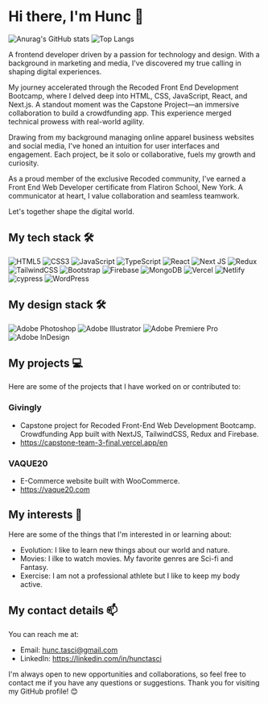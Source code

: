 # Hi there, I'm Hunc 👋

![Anurag's GitHub stats](https://github-readme-stats.vercel.app/api?username=hunctasci&show_icons=true&theme=dark)
![Top Langs](https://github-readme-stats.vercel.app/api/top-langs/?username=hunctasci&layout=compact)

A frontend developer driven by a passion for technology and design. With a background in marketing and media, I've discovered my true calling in shaping digital experiences.

My journey accelerated through the Recoded Front End Development Bootcamp, where I delved deep into HTML, CSS, JavaScript, React, and Next.js. A standout moment was the Capstone Project—an immersive collaboration to build a crowdfunding app. This experience merged technical prowess with real-world agility.

Drawing from my background managing online apparel business websites and social media, I've honed an intuition for user interfaces and engagement. Each project, be it solo or collaborative, fuels my growth and curiosity.

As a proud member of the exclusive Recoded community, I've earned a Front End Web Developer certificate from Flatiron School, New York. A communicator at heart, I value collaboration and seamless teamwork.

Let's together shape the digital world.

## My tech stack 🛠️

![HTML5](https://img.shields.io/badge/html5-%23E34F26.svg?style=for-the-badge&logo=html5&logoColor=white)
![CSS3](https://img.shields.io/badge/css3-%231572B6.svg?style=for-the-badge&logo=css3&logoColor=white)
![JavaScript](https://img.shields.io/badge/javascript-%23323330.svg?style=for-the-badge&logo=javascript&logoColor=%23F7DF1E)
![TypeScript](https://img.shields.io/badge/typescript-%23007ACC.svg?style=for-the-badge&logo=typescript&logoColor=white)
![React](https://img.shields.io/badge/react-%2320232a.svg?style=for-the-badge&logo=react&logoColor=%2361DAFB)
![Next JS](https://img.shields.io/badge/Next-black?style=for-the-badge&logo=next.js&logoColor=white)
![Redux](https://img.shields.io/badge/redux-%23593d88.svg?style=for-the-badge&logo=redux&logoColor=white)
![TailwindCSS](https://img.shields.io/badge/tailwindcss-%2338B2AC.svg?style=for-the-badge&logo=tailwind-css&logoColor=white)
![Bootstrap](https://img.shields.io/badge/bootstrap-%238511FA.svg?style=for-the-badge&logo=bootstrap&logoColor=white)
![Firebase](https://img.shields.io/badge/firebase-%23039BE5.svg?style=for-the-badge&logo=firebase)
![MongoDB](https://img.shields.io/badge/MongoDB-%234ea94b.svg?style=for-the-badge&logo=mongodb&logoColor=white)
![Vercel](https://img.shields.io/badge/vercel-%23000000.svg?style=for-the-badge&logo=vercel&logoColor=white)
![Netlify](https://img.shields.io/badge/netlify-%23000000.svg?style=for-the-badge&logo=netlify&logoColor=#00C7B7)
![cypress](https://img.shields.io/badge/-cypress-%23E5E5E5?style=for-the-badge&logo=cypress&logoColor=058a5e)
![WordPress](https://img.shields.io/badge/WordPress-%23117AC9.svg?style=for-the-badge&logo=WordPress&logoColor=white)

## My design stack 🛠️

![Adobe Photoshop](https://img.shields.io/badge/adobe%20photoshop-%2331A8FF.svg?style=for-the-badge&logo=adobe%20photoshop&logoColor=white)
![Adobe Illustrator](https://img.shields.io/badge/adobe%20illustrator-%23FF9A00.svg?style=for-the-badge&logo=adobe%20illustrator&logoColor=white)
![Adobe Premiere Pro](https://img.shields.io/badge/Adobe%20Premiere%20Pro-9999FF.svg?style=for-the-badge&logo=Adobe%20Premiere%20Pro&logoColor=white)
![Adobe InDesign](https://img.shields.io/badge/Adobe%20InDesign-49021F?style=for-the-badge&logo=adobeindesign&logoColor=white)

## My projects 💻

Here are some of the projects that I have worked on or contributed to:

### Givingly

- Capstone project for Recoded Front-End Web Development Bootcamp. Crowdfunding App built with NextJS, TailwindCSS, Redux and Firebase.
- https://capstone-team-3-final.vercel.app/en

### VAQUE20

- E-Commerce website built with WooCommerce.
- https://vaque20.com

## My interests 🌱

Here are some of the things that I'm interested in or learning about:

- Evolution: I like to learn new things about our world and nature.
- Movies: I ilke to watch movies. My favorite genres are Sci-fi and Fantasy.
- Exercise: I am not a professional athlete but I like to keep my body active.

## My contact details 📫

You can reach me at:

- Email: hunc.tasci@gmail.com
- LinkedIn: https://linkedin.com/in/hunctasci

I'm always open to new opportunities and collaborations, so feel free to contact me if you have any questions or suggestions. Thank you for visiting my GitHub profile! 😊
